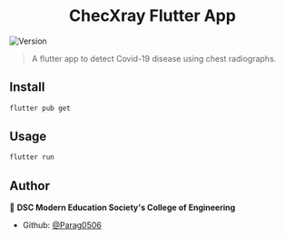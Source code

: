 <h1 align="center">ChecXray Flutter App</h1>
<p>
  <img alt="Version" src="https://img.shields.io/badge/version-1.0.0-blue.svg?cacheSeconds=2592000" />
</p>

> A flutter app to detect Covid-19 disease using chest radiographs.

## Install

```sh
flutter pub get
```

## Usage

```sh
flutter run
```

## Author

👤 **DSC Modern Education Society's College of Engineering**

* Github: [@Parag0506](https://github.com/Parag0506)
